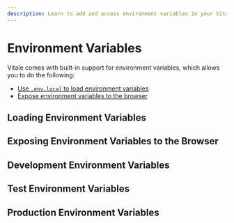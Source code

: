 ```yaml
---
description: Learn to add and access environment variables in your Vitale application.
---
```


# Environment Variables

Vitale comes with built-in support for environment variables, which allows you to do the following:

- [Use `.env.local` to load environment variables](#loading-environment-variables)
- [Expose environment variables to the browser](#exposing-environment-variables-to-the-browser)

## Loading Environment Variables

## Exposing Environment Variables to the Browser

## Development Environment Variables

## Test Environment Variables

## Production Environment Variables
